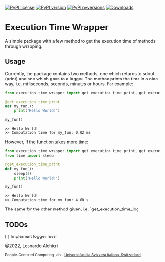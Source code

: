 [![PyPI license](https://img.shields.io/pypi/l/ansicolortags.svg)](https://pypi.org/project/execution-time-wrapper/)
[![PyPI version](https://badge.fury.io/py/execution-time-wrapper.svg)](https://badge.fury.io/py/execution-time-wrapper)
[![PyPI pyversions](https://img.shields.io/pypi/pyversions/pybadges.svg)](https://pypi.org/project/execution-time-wrapper/)
[![Downloads](https://pepy.tech/badge/execution-time-wrapper)](https://pepy.tech/project/execution-time-wrapper)

# Execution Time Wrapper

A simple package with a few method to get the execution time of methods through wrapping.

## Usage

Currently, the package contains two methods, one which returns to sdout (print) and one which goes to a logger. The method prints the time in a nice way, i.e. milliseconds, seconds, minutes or hours. For example:

```python
from execution_time_wrapper import get_execution_time_print, get_execution_time_log

@get_execution_time_print
def my_fun():
    print("Hello World!")
```
```python
my_fun()
```
```console
>> Hello World!
>> Computation time for my_fun: 0.02 ms
```
However, if the function takes more time:
```python
from execution_time_wrapper import get_execution_time_print, get_execution_time_log
from time import sleep

@get_execution_time_print
def my_fun():
    sleep(4)
    print("Hello World!")
```
```python
my_fun()
```
```console
>> Hello World!
>> Computation time for my_fun: 4.00 s
```

The same for the other method given, i.e. `get_execution_time_log

## TODOs

[ ] Implement logger level

@2022, Leonardo Alchieri

<sub>People-Centered Computing Lab - [Università della Svizzera italiana, Switzerland](https://www.usi.ch/en)</sub>
